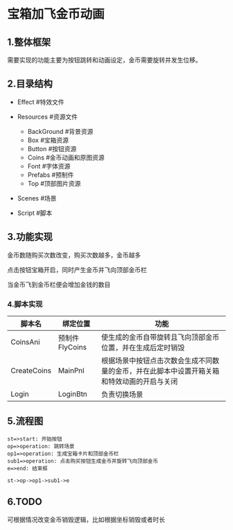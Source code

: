 # 宝箱加飞金币动画

## 1.整体框架

需要实现的功能主要为按钮跳转和动画设定，金币需要旋转并发生位移。

## 2.目录结构

- Effect 		           #特效文件

- Resources		    #资源文件

  - BackGround  #背景资源
  - Box                #宝箱资源
  - Button             #按钮资源
  - Coins             #金币动画和原图资源
  - Font                #字体资源
  - Prefabs            #预制件
  - Top                #顶部图片资源

- Scenes 			     #场景

- Script			         #脚本  

## 3.功能实现

金币数随购买次数改变，购买次数越多，金币越多

点击按钮宝箱开启，同时产生金币并飞向顶部金币栏

当金币飞到金币栏便会增加金钱的数目

### 4.脚本实现

| 脚本名      | 绑定位置       | 功能                                                         |
| ----------- | -------------- | ------------------------------------------------------------ |
| CoinsAni    | 预制件FlyCoins | 使生成的金币自带旋转且飞向顶部金币位置，并在生成后定时销毁   |
| CreateCoins | MainPnl        | 根据场景中按钮点击次数会生成不同数量的金币，并在此脚本中设置开箱关箱和特效动画的开启与关闭 |
| Login       | LoginBtn       | 负责切换场景                                                 |



## 5.流程图

```flow
st=>start: 开始按钮
op=>operation: 跳转场景
op1=>operation: 生成宝箱卡片和顶部金币栏
sub1=>operation: 点击购买按钮生成金币并旋转飞向顶部金币
e=>end: 结束框

st->op->op1->sub1->e
```



## 6.TODO

可根据情况改变金币销毁逻辑，比如根据坐标销毁或者时长


